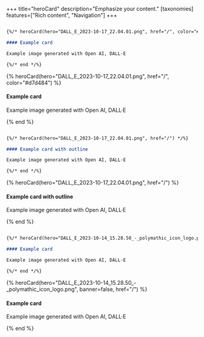 +++
title="heroCard"
description="Emphasize your content."
[taxonomies]
features=["Rich content", "Navigation"]
+++

``` markdown

{%/* heroCard(hero="DALL_E_2023-10-17_22.04.01.png", href="/", color="#d7d484") */%}

#### Example card

Example image generated with Open AI, DALL·E

{%/* end */%}

```

{% heroCard(hero="DALL_E_2023-10-17_22.04.01.png", href="/", color="#d7d484") %}

#### Example card

Example image generated with Open AI, DALL·E

{% end %}

``` markdown

{%/* heroCard(hero="DALL_E_2023-10-17_22.04.01.png", href="/") */%}

#### Example card with outline

Example image generated with Open AI, DALL·E

{%/* end */%}

```

{% heroCard(hero="DALL_E_2023-10-17_22.04.01.png", href="/") %}

#### Example card with outline

Example image generated with Open AI, DALL·E

{% end %}


``` markdown

{%/* heroCard(hero="DALL_E_2023-10-14_15.28.50_-_polymathic_icon_logo.png", banner=false, href="/") */%}

#### Example card

Example image generated with Open AI, DALL·E

{%/* end */%}

```

{% heroCard(hero="DALL_E_2023-10-14_15.28.50_-_polymathic_icon_logo.png", banner=false, href="/") %}

#### Example card

Example image generated with Open AI, DALL·E

{% end %}